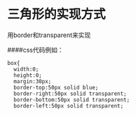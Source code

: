# 三角形的实现方式
用border和transparent来实现

####css代码例如：
```
box{
  width:0;
  height:0;
  margin:30px;
  border-top:50px solid blue;
  border-right:50px solid transparent;
  border-bottom:50px solid transparent;
  border-left:50px solid transparent;
  ```
